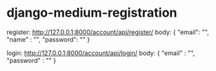 # django-medium-registration

register:
http://127.0.0.1:8000/account/api/register/
body:
{
  "email": "",
  "name" : "",
  "password": ""
}


login:
http://127.0.0.1:8000/account/api/login/
body:
{
  "email" : "",
  "password" : ""
}
